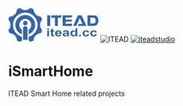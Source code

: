 ![ITEAD][1] ![ITEAD][2] 
<a href="https://www.itead.cc/" title="iteadstudio">
   <img src="https://cdn.itead.cc/media/wysiwyg/onethemes/bozon/logo/imalllogoNew.png" alt="iteadstudio" />
</a>


# iSmartHome


ITEAD Smart Home related projects



[1]: hardware/images/ITEAD_logo.png  "itead.cc"
[2]: https://cdn.itead.cc/media/wysiwyg/onethemes/bozon/logo/imalllogoNew.png "iteadstudio"
